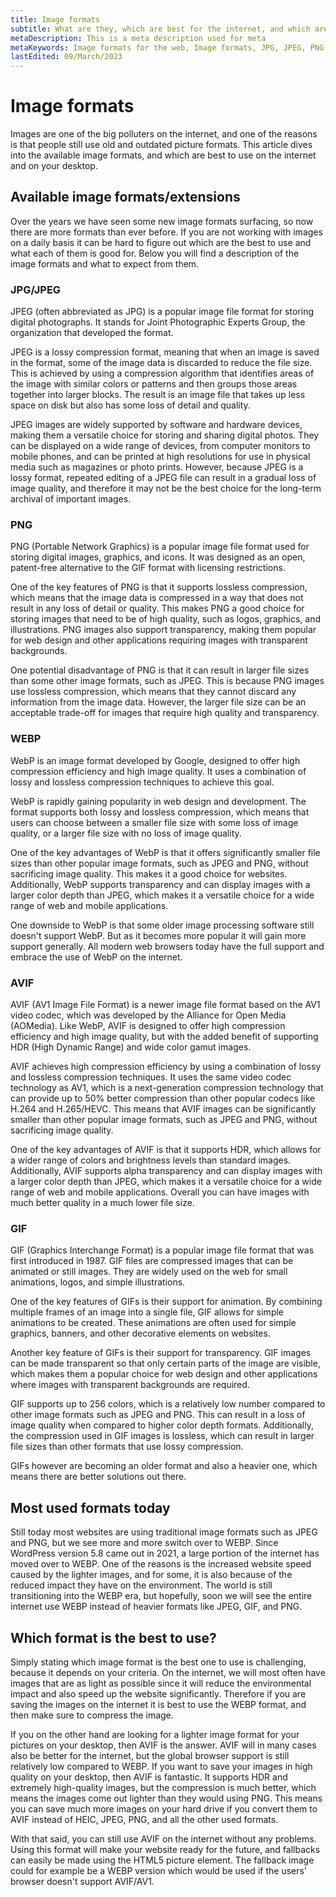 ```yaml
---
title: Image formats
subtitle: What are they, which are best for the internet, and which are best for the desktop?
metaDescription: This is a meta description used for meta
metaKeywords: Image formats for the web, Image formats, JPG, JPEG, PNG, GIF, WEBP, AVIF, AV1, Best image format for the web
lastEdited: 09/March/2023
---
```


# Image formats
Images are one of the big polluters on the internet, and one of the reasons is that people still use old and outdated picture formats. This article dives into the available image formats, and which are best to use on the internet and on your desktop.

## Available image formats/extensions
Over the years we have seen some new image formats surfacing, so now there are more formats than ever before. If you are not working with images on a daily basis it can be hard to figure out which are the best to use and what each of them is good for. Below you will find a description of the image formats and what to expect from them.

### JPG/JPEG
JPEG (often abbreviated as JPG) is a popular image file format for storing digital photographs. It stands for Joint Photographic Experts Group, the organization that developed the format.

JPEG is a lossy compression format, meaning that when an image is saved in the format, some of the image data is discarded to reduce the file size. This is achieved by using a compression algorithm that identifies areas of the image with similar colors or patterns and then groups those areas together into larger blocks. The result is an image file that takes up less space on disk but also has some loss of detail and quality.

JPEG images are widely supported by software and hardware devices, making them a versatile choice for storing and sharing digital photos. They can be displayed on a wide range of devices, from computer monitors to mobile phones, and can be printed at high resolutions for use in physical media such as magazines or photo prints. However, because JPEG is a lossy format, repeated editing of a JPEG file can result in a gradual loss of image quality, and therefore it may not be the best choice for the long-term archival of important images.

### PNG
PNG (Portable Network Graphics) is a popular image file format used for storing digital images, graphics, and icons. It was designed as an open, patent-free alternative to the GIF format with licensing restrictions.

One of the key features of PNG is that it supports lossless compression, which means that the image data is compressed in a way that does not result in any loss of detail or quality. This makes PNG a good choice for storing images that need to be of high quality, such as logos, graphics, and illustrations. PNG images also support transparency, making them popular for web design and other applications requiring images with transparent backgrounds.

One potential disadvantage of PNG is that it can result in larger file sizes than some other image formats, such as JPEG. This is because PNG images use lossless compression, which means that they cannot discard any information from the image data. However, the larger file size can be an acceptable trade-off for images that require high quality and transparency.

### WEBP
WebP is an image format developed by Google, designed to offer high compression efficiency and high image quality. It uses a combination of lossy and lossless compression techniques to achieve this goal.

WebP is rapidly gaining popularity in web design and development. The format supports both lossy and lossless compression, which means that users can choose between a smaller file size with some loss of image quality, or a larger file size with no loss of image quality.

One of the key advantages of WebP is that it offers significantly smaller file sizes than other popular image formats, such as JPEG and PNG, without sacrificing image quality. This makes it a good choice for websites. Additionally, WebP supports transparency and can display images with a larger color depth than JPEG, which makes it a versatile choice for a wide range of web and mobile applications.

One downside to WebP is that some older image processing software still doesn't support WebP. But as it becomes more popular it will gain more support generally. All modern web browsers today have the full support and embrace the use of WebP on the internet.

### AVIF
AVIF (AV1 Image File Format) is a newer image file format based on the AV1 video codec, which was developed by the Alliance for Open Media (AOMedia). Like WebP, AVIF is designed to offer high compression efficiency and high image quality, but with the added benefit of supporting HDR (High Dynamic Range) and wide color gamut images.

AVIF achieves high compression efficiency by using a combination of lossy and lossless compression techniques. It uses the same video codec technology as AV1, which is a next-generation compression technology that can provide up to 50% better compression than other popular codecs like H.264 and H.265/HEVC. This means that AVIF images can be significantly smaller than other popular image formats, such as JPEG and PNG, without sacrificing image quality.

One of the key advantages of AVIF is that it supports HDR, which allows for a wider range of colors and brightness levels than standard images. Additionally, AVIF supports alpha transparency and can display images with a larger color depth than JPEG, which makes it a versatile choice for a wide range of web and mobile applications. Overall you can have images with much better quality in a much lower file size.

### GIF
GIF (Graphics Interchange Format) is a popular image file format that was first introduced in 1987. GIF files are compressed images that can be animated or still images. They are widely used on the web for small animations, logos, and simple illustrations.

One of the key features of GIFs is their support for animation. By combining multiple frames of an image into a single file, GIF allows for simple animations to be created. These animations are often used for simple graphics, banners, and other decorative elements on websites.

Another key feature of GIFs is their support for transparency. GIF images can be made transparent so that only certain parts of the image are visible, which makes them a popular choice for web design and other applications where images with transparent backgrounds are required.

GIF supports up to 256 colors, which is a relatively low number compared to other image formats such as JPEG and PNG. This can result in a loss of image quality when compared to higher color depth formats. Additionally, the compression used in GIF images is lossless, which can result in larger file sizes than other formats that use lossy compression.

GIFs however are becoming an older format and also a heavier one, which means there are better solutions out there.

## Most used formats today
Still today most websites are using traditional image formats such as JPEG and PNG, but we see more and more switch over to WEBP. Since WordPress version 5.8 came out in 2021, a large portion of the internet has moved over to WEBP. One of the reasons is the increased website speed caused by the lighter images, and for some, it is also because of the reduced impact they have on the environment. The world is still transitioning into the WEBP era, but hopefully, soon we will see the entire internet use WEBP instead of heavier formats like JPEG, GIF, and PNG.

## Which format is the best to use?
Simply stating which image format is the best one to use is challenging, because it depends on your criteria. On the internet, we will most often have images that are as light as possible since it will reduce the environmental impact and also speed up the website significantly. Therefore if you are saving the images on the internet it is best to use the WEBP format, and then make sure to compress the image.

If you on the other hand are looking for a lighter image format for your pictures on your desktop, then AVIF is the answer. AVIF will in many cases also be better for the internet, but the global browser support is still relatively low compared to WEBP. If you want to save your images in high quality on your desktop, then AVIF is fantastic. It supports HDR and extremely high-quality images, but the compression is much better, which means the images come out lighter than they would using PNG. This means you can save much more images on your hard drive if you convert them to AVIF instead of HEIC, JPEG, PNG, and all the other used formats.

With that said, you can still use AVIF on the internet without any problems. Using this format will make your website ready for the future, and fallbacks can easily be made using the HTML5 picture element. The fallback image could for example be a WEBP version which would be used if the users' browser doesn't support AVIF/AV1.
